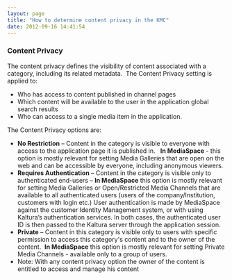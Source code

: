 ```yaml
---
layout: page
title: "How to determine content privacy in the KMC"
date: 2012-09-16 14:41:54
---
```


### Content Privacy

The content privacy defines the visibility of content associated with a category, including its related metadata.  The Content Privacy setting is applied to:

*   Who has access to content published in channel pages
*   Which content will be available to the user in the application global search results
*   Who can access to a single media item in the application.

The Content Privacy options are:

*   **No Restriction** – Content in the category is visible to everyone with access to the application page it is published in.   **In MediaSpace** - this option is mostly relevant for setting Media Galleries that are open on the web and can be accessible by everyone, including anonymous viewers. 
*   **Requires Authentication** – Content in the category is visible only to authenticated end-users – **In MediaSpace** this option is mostly relevant for setting Media Galleries or Open/Restricted Media Channels that are available to all authenticated users (users of the company/Institution, customers with login etc.) User authentication is made by MediaSpace against the customer Identity Management system, or with using Kaltura’s authentication services. In both cases, the authenticated user ID is then passed to the Kaltura server through the application session.
*   **Private** – Content in this category is visible only to users with specific permission to access this category's content and to the owner of the content.  **In MediaSpace** this option is mostly relevant for setting Private Media Channels - available only to a group of users.
*   Note: With any content privacy option the owner of the content is entitled to access and manage his content